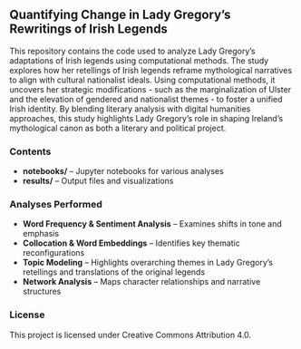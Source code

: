 ## Quantifying Change in Lady Gregory’s Rewritings of Irish Legends  
This repository contains the code used to analyze Lady Gregory’s adaptations of Irish legends using computational methods. The study explores how her retellings of Irish legends reframe mythological narratives to align with cultural nationalist ideals. Using computational methods, it uncovers her strategic modifications - such as the marginalization of Ulster and the elevation of gendered and nationalist themes - to foster a unified Irish identity. By blending literary analysis with digital humanities approaches, this study highlights Lady Gregory’s role in shaping Ireland’s mythological canon as both a literary and political project.

### Contents
- **notebooks/** – Jupyter notebooks for various analyses
- **results/** – Output files and visualizations

### Analyses Performed
- **Word Frequency & Sentiment Analysis** – Examines shifts in tone and emphasis
- **Collocation & Word Embeddings** – Identifies key thematic reconfigurations
- **Topic Modeling** – Highlights overarching themes in Lady Gregory’s retellings and translations of the original legends
- **Network Analysis** – Maps character relationships and narrative structures

### License
This project is licensed under Creative Commons Attribution 4.0.
